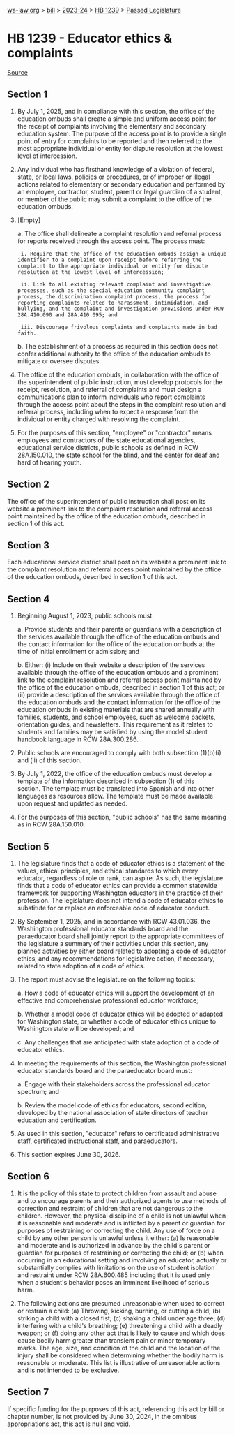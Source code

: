 [wa-law.org](/) > [bill](/bill/) > [2023-24](/bill/2023-24/) > [HB 1239](/bill/2023-24/hb/1239/) > [Passed Legislature](/bill/2023-24/hb/1239/S4.PL/)

# HB 1239 - Educator ethics & complaints

[Source](http://lawfilesext.leg.wa.gov/biennium/2023-24/Pdf/Bills/House%20Passed%20Legislature/1239-S4.PL.pdf)

## Section 1
1. By July 1, 2025, and in compliance with this section, the office of the education ombuds shall create a simple and uniform access point for the receipt of complaints involving the elementary and secondary education system. The purpose of the access point is to provide a single point of entry for complaints to be reported and then referred to the most appropriate individual or entity for dispute resolution at the lowest level of intercession.

2. Any individual who has firsthand knowledge of a violation of federal, state, or local laws, policies or procedures, or of improper or illegal actions related to elementary or secondary education and performed by an employee, contractor, student, parent or legal guardian of a student, or member of the public may submit a complaint to the office of the education ombuds.

3. [Empty]

    a. The office shall delineate a complaint resolution and referral process for reports received through the access point. The process must:

        i. Require that the office of the education ombuds assign a unique identifier to a complaint upon receipt before referring the complaint to the appropriate individual or entity for dispute resolution at the lowest level of intercession;

        ii. Link to all existing relevant complaint and investigative processes, such as the special education community complaint process, the discrimination complaint process, the process for reporting complaints related to harassment, intimidation, and bullying, and the complaint and investigation provisions under RCW 28A.410.090 and 28A.410.095; and

        iii. Discourage frivolous complaints and complaints made in bad faith.

    b. The establishment of a process as required in this section does not confer additional authority to the office of the education ombuds to mitigate or oversee disputes.

4. The office of the education ombuds, in collaboration with the office of the superintendent of public instruction, must develop protocols for the receipt, resolution, and referral of complaints and must design a communications plan to inform individuals who report complaints through the access point about the steps in the complaint resolution and referral process, including when to expect a response from the individual or entity charged with resolving the complaint.

5. For the purposes of this section, "employee" or "contractor" means employees and contractors of the state educational agencies, educational service districts, public schools as defined in RCW 28A.150.010, the state school for the blind, and the center for deaf and hard of hearing youth.

## Section 2
The office of the superintendent of public instruction shall post on its website a prominent link to the complaint resolution and referral access point maintained by the office of the education ombuds, described in section 1 of this act.

## Section 3
Each educational service district shall post on its website a prominent link to the complaint resolution and referral access point maintained by the office of the education ombuds, described in section 1 of this act.

## Section 4
1. Beginning August 1, 2023, public schools must:

    a. Provide students and their parents or guardians with a description of the services available through the office of the education ombuds and the contact information for the office of the education ombuds at the time of initial enrollment or admission; and

    b. Either: (i) Include on their website a description of the services available through the office of the education ombuds and a prominent link to the complaint resolution and referral access point maintained by the office of the education ombuds, described in section 1 of this act; or (ii) provide a description of the services available through the office of the education ombuds and the contact information for the office of the education ombuds in existing materials that are shared annually with families, students, and school employees, such as welcome packets, orientation guides, and newsletters. This requirement as it relates to students and families may be satisfied by using the model student handbook language in RCW 28A.300.286.

2. Public schools are encouraged to comply with both subsection (1)(b)(i) and (ii) of this section.

3. By July 1, 2022, the office of the education ombuds must develop a template of the information described in subsection (1) of this section. The template must be translated into Spanish and into other languages as resources allow. The template must be made available upon request and updated as needed.

4. For the purposes of this section, "public schools" has the same meaning as in RCW 28A.150.010.

## Section 5
1. The legislature finds that a code of educator ethics is a statement of the values, ethical principles, and ethical standards to which every educator, regardless of role or rank, can aspire. As such, the legislature finds that a code of educator ethics can provide a common statewide framework for supporting Washington educators in the practice of their profession. The legislature does not intend a code of educator ethics to substitute for or replace an enforceable code of educator conduct.

2. By September 1, 2025, and in accordance with RCW 43.01.036, the Washington professional educator standards board and the paraeducator board shall jointly report to the appropriate committees of the legislature a summary of their activities under this section, any planned activities by either board related to adopting a code of educator ethics, and any recommendations for legislative action, if necessary, related to state adoption of a code of ethics.

3. The report must advise the legislature on the following topics:

    a. How a code of educator ethics will support the development of an effective and comprehensive professional educator workforce;

    b. Whether a model code of educator ethics will be adopted or adapted for Washington state, or whether a code of educator ethics unique to Washington state will be developed; and

    c. Any challenges that are anticipated with state adoption of a code of educator ethics.

4. In meeting the requirements of this section, the Washington professional educator standards board and the paraeducator board must:

    a. Engage with their stakeholders across the professional educator spectrum; and

    b. Review the model code of ethics for educators, second edition, developed by the national association of state directors of teacher education and certification.

5. As used in this section, "educator" refers to certificated administrative staff, certificated instructional staff, and paraeducators.

6. This section expires June 30, 2026.

## Section 6
1. It is the policy of this state to protect children from assault and abuse and to encourage parents and their authorized agents to use methods of correction and restraint of children that are not dangerous to the children. However, the physical discipline of a child is not unlawful when it is reasonable and moderate and is inflicted by a parent or guardian for purposes of restraining or correcting the child. Any use of force on a child by any other person is unlawful unless it either: (a) Is reasonable and moderate and is authorized in advance by the child's parent or guardian for purposes of restraining or correcting the child; or (b) when occurring in an educational setting and involving an educator, actually or substantially complies with limitations on the use of student isolation and restraint under RCW 28A.600.485 including that it is used only when a student's behavior poses an imminent likelihood of serious harm.

2. The following actions are presumed unreasonable when used to correct or restrain a child: (a) Throwing, kicking, burning, or cutting a child; (b) striking a child with a closed fist; (c) shaking a child under age three; (d) interfering with a child's breathing; (e) threatening a child with a deadly weapon; or (f) doing any other act that is likely to cause and which does cause bodily harm greater than transient pain or minor temporary marks. The age, size, and condition of the child and the location of the injury shall be considered when determining whether the bodily harm is reasonable or moderate. This list is illustrative of unreasonable actions and is not intended to be exclusive.

## Section 7
If specific funding for the purposes of this act, referencing this act by bill or chapter number, is not provided by June 30, 2024, in the omnibus appropriations act, this act is null and void.
